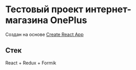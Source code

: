 # Тестовый проект интернет-магазина OnePlus

Создан на основе [Create React App](https://github.com/facebook/create-react-app)

## Стек
React + Redux + Formik

